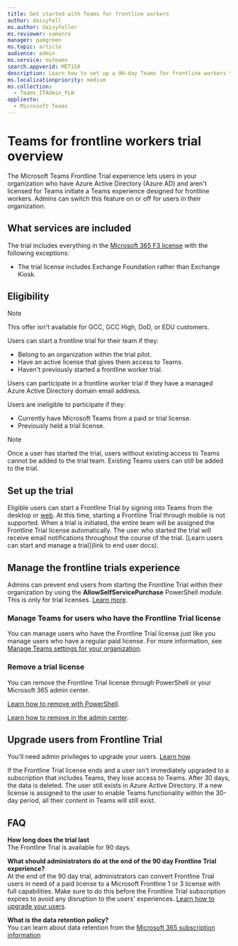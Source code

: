 ```yaml
---
title: Get started with Teams for frontline workers
author: daisyfell
ms.author: daisyfeller
ms.reviewer: samanro
manager: pamgreen
ms.topic: article
audience: admin
ms.service: msteams
search.appverid: MET150
description: Learn how to set up a 90-day Teams for frontline workers trial for your organization.
ms.localizationpriority: medium
ms.collection: 
  - Teams_ITAdmin_FLW
appliesto: 
  - Microsoft Teams
---
```


# Teams for frontline workers trial overview

The Microsoft Teams Frontline Trial experience lets users in your organization who have Azure Active Directory (Azure AD) and aren't licensed for Teams initiate a Teams experience designed for frontline workers. Admins can switch this feature on or off for users in their organization.

## What services are included

The trial includes everything in the [Microsoft 365 F3 license](https://www.microsoft.com/microsoft-365/enterprise/f3) with the following exceptions:

- The trial license includes Exchange Foundation rather than Exchange Kiosk.

## Eligibility

> [!NOTE]
> This offer isn't available for GCC, GCC High, DoD, or EDU customers.

Users can start a frontline trial for their team if they:

- Belong to an organization within the trial pilot.
- Have an active license that gives them access to Teams.
- Haven't previously started a frontline worker trial.

Users can participate in a frontline worker trial if they have a managed Azure Active Directory domain email address.

Users are ineligible to participate if they:

- Currently have Microsoft Teams from a paid or trial license.
- Previously held a trial license.

> [!NOTE]
> Once a user has started the trial, users without existing access to Teams cannot be added to the trial team. Existing Teams users can still be added to the trial.

## Set up the trial

Eligible users can start a Frontline Trial by signing into Teams from the desktop or [web](https://teams.microsoft.com). At this time, starting a Frontline Trial through mobile is not supported. When a trial is initiated, the entire team will be assigned the Frontline Trial license automatically. The user who started the trial will receive email notifications throughout the course of the trial. [Learn users can start and manage a trial](link to end user docs).

## Manage the frontline trials experience

Admins can prevent end users from starting the Frontline Trial within their organization by using the **AllowSelfServicePurchase** PowerShell module. This is only for trial licenses. [Learn more](/microsoft-365/commerce/subscriptions/allowselfservicepurchase-powershell).

### Manage Teams for users who have the Frontline Trial license

You can manage users who have the Frontline Trial license just like you manage users who have a regular paid license. For more information, see [Manage Teams settings for your organization](/microsoftteams/manage-teams-overview).

### Remove a trial license

You can remove the Frontline Trial license through PowerShell or your Microsoft 365 admin center.

[Learn how to remove with PowerShell](/office365/enterprise/powershell/remove-licenses-from-user-accounts-with-office-365-powershell).

[Learn how to remove in the admin center](/microsoft-365/admin/add-users/delete-a-user).

## Upgrade users from Frontline Trial

You'll need admin privileges to upgrade your users. [Learn how](/microsoftteams/upgrade-from-teams-exploratory).

If the Frontline Trial license ends and a user isn't immediately upgraded to a subscription that includes Teams, they lose access to Teams. After 30 days, the data is deleted. The user still exists in Azure Active Directory. If a new license is assigned to the user to enable Teams functionality within the 30-day period, all their content in Teams will still exist.

## FAQ

**How long does the trial last** <br>
The Frontline Trial is available for 90 days.

**What should administrators do at the end of the 90 day Frontline Trial experience?** <br>
At the end of the 90 day trial, administrators can convert Frontline Trial users in need of a paid license to a Microsoft Frontline 1 or 3 license with full capabilities. Make sure to do this before the Frontline Trial subscription expires to avoid any disruption to the users' experiences. [Learn how to upgrade your users](#upgrade-users-from-frontline-trial).

**What is the data retention policy?** <br>
You can learn about data retention from the [Microsoft 365 subscription information](/microsoft-365/commerce/subscriptions/what-if-my-subscription-expires?)
